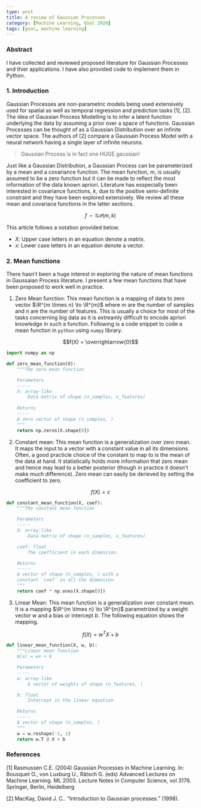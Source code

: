 ```yaml
---
type: post
title: A review of Gaussian Processes
category: [Machine Learning, GSoC 2020]
tags: [gsoc, machine learning]
---
```


### Abstract

I have collected and reviewed proposed literature for Gaussian Processes and thier applications. I have also provided code to implement them in Python.

### 1. Introduction

Gaussian Processes are non-parametric models being used extensively used for spatial as well as temporal regression and prediction tasks [1], [2]. The idea of Gaussian Process Modelling is to infer a latent function underlying the data by assuming a prior over a space of functions. Gaussian Processes can be thought of as a Gaussian Distribution over an infinite vector space. The authors of [2] compare a Gaussain Process Model with a neural network having a single layer of infinite neurons.

> Gaussian Process is in fact one HUGE gaussian!

Just like a Gaussian Distribution, a Gaussian Process can be parameterized by a mean and a covariance function. The mean function, $m$, is usually assumed to be a zero function but it can be made to reflect the most information of the data known apriori. Literature has esspecially been interested in covariance functions, $k$, due to the positive semi-definite constraint and they have been explored extensively. We review all these mean and covariace functions in the latter sections.

$$f \sim \mathcal{GP}(m, k)$$

This article follows a notation provided below.

- $X$: Upper case letters in an equation denote a matrix.
- $x$: Lower case letters in an equation denote a vector.

### 2. Mean functions

There hasn't been a huge interest in exploring the nature of mean functions in Gaussaian Process literature. I present a few mean functions that have been proposed to work well in practice.

1. Zero Mean function: This mean function is a mapping of data to zero vector $\R^{m \times n} \to \R^{m}$ where $m$ are the number of samples and $n$ are the number of features. This is usually a choice for most of the tasks concerning big data as it is extreamly difficult to encode apriori knowledge in such a function. Following is a code snippet to code a mean function in ``python`` using ``numpy`` library.

$$f(X) = \overrightarrow{0}$$

```python
import numpy as np

def zero_mean_function(X):
    """The zero mean function

    Parameters
    -----
    X: array-like
        Data matrix of shape (n_samples, n_features)
    
    Returns
    -----
    A zero vector of shape (n_samples, )
    """
    return np.zeros(X.shape[0])
```

2. Constant mean: This mean function is a generalization over zero mean. It maps the input to a vector with a constant value in all its dimensions. Often, a good practicle choice of the constant to map to is the mean of the data at hand. It statistically holds more information that zero mean and hence may lead to a better posterior (though in practice it doesn't make much difference). Zero mean can easily be derieved by setting the coefficient to zero.

$$f(X) = c$$

```python
def constant_mean_function(X, coef):
    """The constant mean function

    Parameters
    -----
    X: array-like
        Data matrix of shape (n_samples, n_features)

    coef: float
        The coefficient in each dimension.

    Returns
    -----
    A vector of shape (n_samples, ) with a
    constant `coef` in all the dimension.
    """
    return coef * np.ones(X.shape[0])
```

3. Linear Mean: This mean function is a generalization over constant mean. It is a mapping $\R^{m \times n} \to \R^{m}$ parametrized by a weight vector $w$ and a bias or intercept $b$. The following equation shows the mapping.

$$f(X) = w^{T}X + b$$

```python
def linear_mean_function(X, w, b):
    """Linear mean function
    m(x) = wx + b

    Parameters
    -----
    w: array-like
        A vector of weights of shape (n_features, )

    b: float
        Intercept in the linear equation

    Returns
    -----
    A vector of shape (n_samples, )
    """
    w = w.reshape(-1, 1)
    return w.T @ X + b
```

### References

[1] Rasmussen C.E. (2004) Gaussian Processes in Machine Learning. In: Bousquet O., von Luxburg U., Rätsch G. (eds) Advanced Lectures on Machine Learning. ML 2003. Lecture Notes in Computer Science, vol 3176. Springer, Berlin, Heidelberg

[2] MacKay, David J. C.. “Introduction to Gaussian processes.” (1998).
